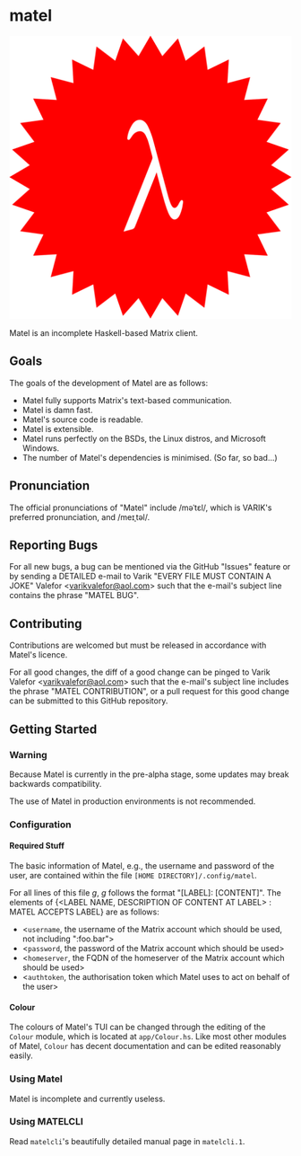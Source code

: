 # matel
![Matel's Glorious Logo](matel-sty01.svg)

Matel is an incomplete Haskell-based Matrix client.

## Goals
The goals of the development of Matel are as follows:
* Matel fully supports Matrix's text-based communication.
* Matel is damn fast.
* Matel's source code is readable.
* Matel is extensible.
* Matel runs perfectly on the BSDs, the Linux distros, and Microsoft Windows.
* The number of Matel's dependencies is minimised.  (So far, so bad...)

## Pronunciation
The official pronunciations of "Matel" include \/məˈtɛl\/, which is VARIK's preferred pronunciation, and \/meɪˌtəl\/.

## Reporting Bugs
For all new bugs, a bug can be mentioned via the GitHub "Issues" feature or by sending a DETAILED e-mail to Varik "EVERY FILE MUST CONTAIN A JOKE" Valefor \<varikvalefor@aol.com\> such that the e-mail's subject line contains the phrase "MATEL BUG".

## Contributing
Contributions are welcomed but must be released in accordance with Matel's licence.

For all good changes, the diff of a good change can be pinged to Varik Valefor \<varikvalefor@aol.com\> such that the e-mail's subject line includes the phrase "MATEL CONTRIBUTION", or a pull request for this good change can be submitted to this GitHub repository.

## Getting Started
### Warning
Because Matel is currently in the pre-alpha stage, some updates may break backwards compatibility.

The use of Matel in production environments is not recommended.
### Configuration
#### Required Stuff
The basic information of Matel, e.g., the username and password of the user, are contained within the file `[HOME DIRECTORY]/.config/matel`.

For all lines of this file _g_, _g_ follows the format "[LABEL]: [CONTENT]".  The elements of {\<LABEL NAME, DESCRIPTION OF CONTENT AT LABEL\> : MATEL ACCEPTS LABEL} are as follows:
* \<`username`, the username of the Matrix account which should be used, not including ":foo.bar"\>
* \<`password`, the password of the Matrix account which should be used\>
* \<`homeserver`, the FQDN of the homeserver of the Matrix account which should be used\>
* \<`authtoken`, the authorisation token which Matel uses to act on behalf of the user\>
#### Colour
The colours of Matel's TUI can be changed through the editing of the `Colour` module, which is located at `app/Colour.hs`.  Like most other modules of Matel, `Colour` has decent documentation and can be edited reasonably easily.
### Using Matel
Matel is incomplete and currently useless.
### Using MATELCLI
Read `matelcli`'s beautifully detailed manual page in `matelcli.1`.
